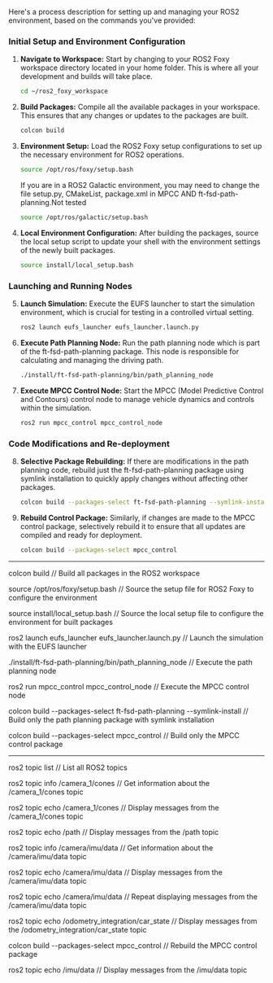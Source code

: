 Here's a process description for setting up and managing your ROS2 environment, based on the commands you've provided:

### Initial Setup and Environment Configuration

1. **Navigate to Workspace:**
   Start by changing to your ROS2 Foxy workspace directory located in your home folder. This is where all your development and builds will take place.
   ```bash
   cd ~/ros2_foxy_workspace
   ```

2. **Build Packages:**
   Compile all the available packages in your workspace. This ensures that any changes or updates to the packages are built.
   ```bash
   colcon build
   ```

3. **Environment Setup:**
   Load the ROS2 Foxy setup configurations to set up the necessary environment for ROS2 operations.
   ```bash
   source /opt/ros/foxy/setup.bash
   ```
   If you are in a ROS2 Galactic environment, you may need to change the file setup.py, CMakeList, package.xml in MPCC AND ft-fsd-path-planning.Not tested
    ```bash
    source /opt/ros/galactic/setup.bash
    ```
4. **Local Environment Configuration:**
   After building the packages, source the local setup script to update your shell with the environment settings of the newly built packages. 
   ```bash
   source install/local_setup.bash
   ```

### Launching and Running Nodes

5. **Launch Simulation:**
   Execute the EUFS launcher to start the simulation environment, which is crucial for testing in a controlled virtual setting.
   ```bash
   ros2 launch eufs_launcher eufs_launcher.launch.py
   ```

6. **Execute Path Planning Node:**
   Run the path planning node which is part of the ft-fsd-path-planning package. This node is responsible for calculating and managing the driving path.
   ```bash
   ./install/ft-fsd-path-planning/bin/path_planning_node
   ```

7. **Execute MPCC Control Node:**
   Start the MPCC (Model Predictive Control and Contours) control node to manage vehicle dynamics and controls within the simulation.
   ```bash
   ros2 run mpcc_control mpcc_control_node
   ```

### Code Modifications and Re-deployment

8. **Selective Package Rebuilding:**
   If there are modifications in the path planning code, rebuild just the ft-fsd-path-planning package using symlink installation to quickly apply changes without affecting other packages.
   ```bash
   colcon build --packages-select ft-fsd-path-planning --symlink-install
   ```

9. **Rebuild Control Package:**
   Similarly, if changes are made to the MPCC control package, selectively rebuild it to ensure that all updates are compiled and ready for deployment.
   ```bash
   colcon build --packages-select mpcc_control
   ```

------------------------------------------------------------

colcon build // Build all packages in the ROS2 workspace

source /opt/ros/foxy/setup.bash // Source the setup file for ROS2 Foxy to configure the environment

source install/local_setup.bash // Source the local setup file to configure the environment for built packages

ros2 launch eufs_launcher eufs_launcher.launch.py // Launch the simulation with the EUFS launcher

./install/ft-fsd-path-planning/bin/path_planning_node // Execute the path planning node

ros2 run mpcc_control mpcc_control_node // Execute the MPCC control node


colcon build --packages-select ft-fsd-path-planning --symlink-install // Build only the path planning package with symlink installation

colcon build --packages-select mpcc_control // Build only the MPCC control package

--------------------------------------------------------------------------------------------------

ros2 topic list // List all ROS2 topics

ros2 topic info /camera_1/cones // Get information about the /camera_1/cones topic

ros2 topic echo /camera_1/cones // Display messages from the /camera_1/cones topic

ros2 topic echo /path // Display messages from the /path topic

ros2 topic info /camera/imu/data // Get information about the /camera/imu/data topic

ros2 topic echo /camera/imu/data // Display messages from the /camera/imu/data topic

ros2 topic echo /camera/imu/data // Repeat displaying messages from the /camera/imu/data topic

ros2 topic echo /odometry_integration/car_state // Display messages from the /odometry_integration/car_state topic

colcon build --packages-select mpcc_control // Rebuild the MPCC control package

ros2 topic echo /imu/data // Display messages from the /imu/data topic
